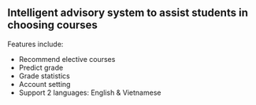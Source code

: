 ## Intelligent advisory system to assist students in choosing courses
Features include:
- Recommend elective courses
- Predict grade
- Grade statistics
- Account setting
- Support 2 languages: English & Vietnamese
